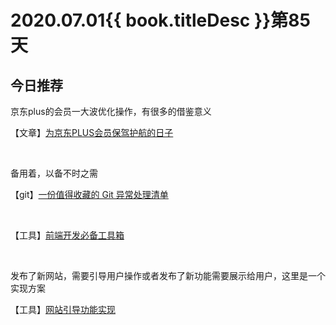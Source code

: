 # 2020.07.01{{ book.titleDesc }}第85天

## 今日推荐

京东plus的会员一大波优化操作，有很多的借鉴意义

【文章】[为京东PLUS会员保驾护航的日子](https://juejin.im/post/5efbdc116fb9a07e8020328f)

<br />  

备用着，以备不时之需

【git】[一份值得收藏的 Git 异常处理清单](https://segmentfault.com/a/1190000022862801)

<br />

【工具】[前端开发必备工具箱](https://segmentfault.com/a/1190000022845846)

<br />

发布了新网站，需要引导用户操作或者发布了新功能需要展示给用户，这里是一个实现方案

【工具】[网站引导功能实现](https://segmentfault.com/a/1190000023072926)





